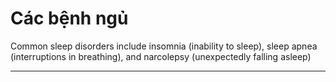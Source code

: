 # Các bệnh ngủ
Common sleep disorders include insomnia (inability to sleep), sleep apnea (interruptions in breathing), and narcolepsy (unexpectedly falling asleep)

---
